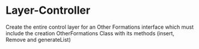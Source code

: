 # Layer-Controller
 Create the entire control layer for an Other Formations interface which must include the creation OtherFormations Class with its methods (insert, Remove and generateList)
